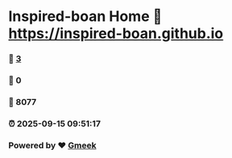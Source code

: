 # Inspired-boan Home :link: https://inspired-boan.github.io 
### :page_facing_up: [3](https://inspired-boan.github.io/tag.html) 
### :speech_balloon: 0 
### :hibiscus: 8077 
### :alarm_clock: 2025-09-15 09:51:17 
### Powered by :heart: [Gmeek](https://github.com/Meekdai/Gmeek)
